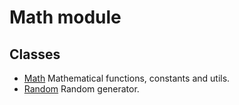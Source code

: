 # Math module
## Classes

* [Math](/docs/math_module/math) Mathematical functions, constants and utils.
* [Random](/docs/math_module/random) Random generator.